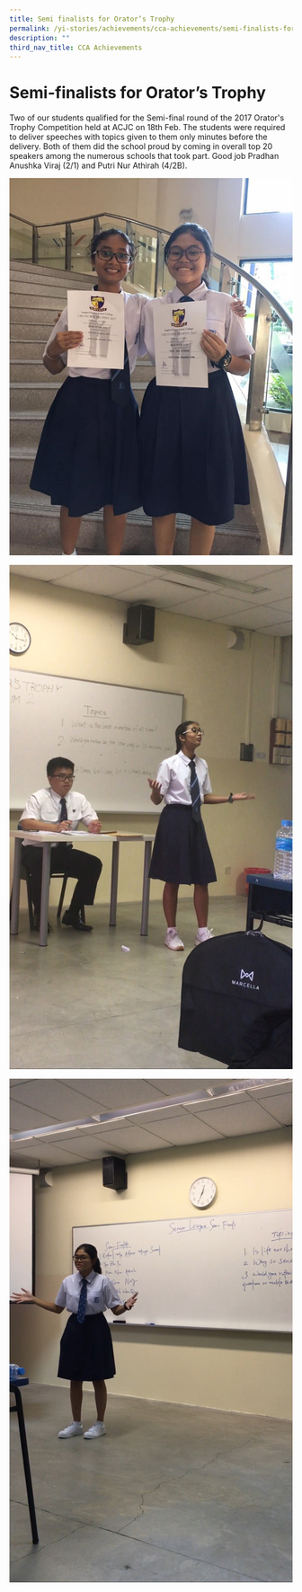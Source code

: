 ```yaml
---
title: Semi finalists for Orator’s Trophy
permalink: /yi-stories/achievements/cca-achievements/semi-finalists-for-orators-trophy/
description: ""
third_nav_title: CCA Achievements
---
```


# **Semi-finalists for Orator’s Trophy**

Two of our students qualified for the Semi-final round of the 2017 Orator's Trophy Competition held at ACJC on 18th Feb. The students were required to deliver speeches with topics given to them only minutes before the delivery. Both of them did the school proud by coming in overall top 20 speakers among the numerous schools that took part. Good job Pradhan Anushka Viraj (2/1) and Putri Nur Athirah (4/2B).

![](/images/5a.jpg)

![](/images/6a.jpg)

![](/images/7a.jpg)